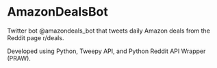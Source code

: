 # AmazonDealsBot
Twitter bot @amazondeals_bot that tweets daily Amazon deals from the Reddit page r/deals.

Developed using Python, Tweepy API, and Python Reddit API Wrapper (PRAW).
